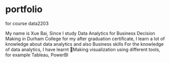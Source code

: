# portfolio
for course data2203


My name is Xue Bai, Since I study Data Analytics for Business Decision Making in Durham College
for my after graduation certificate, I learn a lot of knowledge about data analytics and also 
Business skills
For the knowledge of data analytics, I have learnt
Making visualization using different tools, for example Tableau, PowerBI

